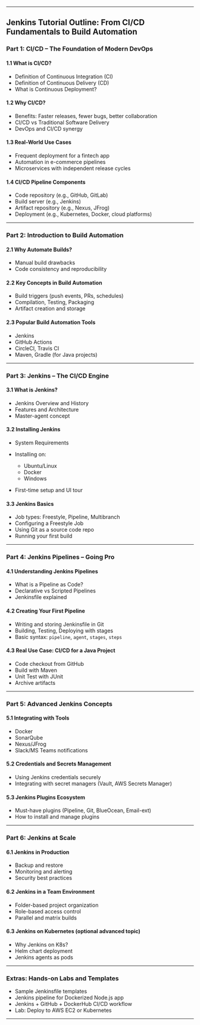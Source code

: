 
---

## Jenkins Tutorial Outline: From CI/CD Fundamentals to Build Automation

### **Part 1: CI/CD – The Foundation of Modern DevOps**

#### 1.1 What is CI/CD?

* Definition of Continuous Integration (CI)
* Definition of Continuous Delivery (CD)
* What is Continuous Deployment?

#### 1.2 Why CI/CD?

* Benefits: Faster releases, fewer bugs, better collaboration
* CI/CD vs Traditional Software Delivery
* DevOps and CI/CD synergy

#### 1.3 Real-World Use Cases

* Frequent deployment for a fintech app
* Automation in e-commerce pipelines
* Microservices with independent release cycles

#### 1.4 CI/CD Pipeline Components

* Code repository (e.g., GitHub, GitLab)
* Build server (e.g., Jenkins)
* Artifact repository (e.g., Nexus, JFrog)
* Deployment (e.g., Kubernetes, Docker, cloud platforms)

---

### **Part 2: Introduction to Build Automation**

#### 2.1 Why Automate Builds?

* Manual build drawbacks
* Code consistency and reproducibility

#### 2.2 Key Concepts in Build Automation

* Build triggers (push events, PRs, schedules)
* Compilation, Testing, Packaging
* Artifact creation and storage

#### 2.3 Popular Build Automation Tools

* Jenkins
* GitHub Actions
* CircleCI, Travis CI
* Maven, Gradle (for Java projects)

---

### **Part 3: Jenkins – The CI/CD Engine**

#### 3.1 What is Jenkins?

* Jenkins Overview and History
* Features and Architecture
* Master-agent concept

#### 3.2 Installing Jenkins

* System Requirements
* Installing on:

  * Ubuntu/Linux
  * Docker
  * Windows
* First-time setup and UI tour

#### 3.3 Jenkins Basics

* Job types: Freestyle, Pipeline, Multibranch
* Configuring a Freestyle Job
* Using Git as a source code repo
* Running your first build

---

### **Part 4: Jenkins Pipelines – Going Pro**

#### 4.1 Understanding Jenkins Pipelines

* What is a Pipeline as Code?
* Declarative vs Scripted Pipelines
* Jenkinsfile explained

#### 4.2 Creating Your First Pipeline

* Writing and storing Jenkinsfile in Git
* Building, Testing, Deploying with stages
* Basic syntax: `pipeline`, `agent`, `stages`, `steps`

#### 4.3 Real Use Case: CI/CD for a Java Project

* Code checkout from GitHub
* Build with Maven
* Unit Test with JUnit
* Archive artifacts

---

### **Part 5: Advanced Jenkins Concepts**

#### 5.1 Integrating with Tools

* Docker
* SonarQube
* Nexus/JFrog
* Slack/MS Teams notifications

#### 5.2 Credentials and Secrets Management

* Using Jenkins credentials securely
* Integrating with secret managers (Vault, AWS Secrets Manager)

#### 5.3 Jenkins Plugins Ecosystem

* Must-have plugins (Pipeline, Git, BlueOcean, Email-ext)
* How to install and manage plugins

---

### **Part 6: Jenkins at Scale**

#### 6.1 Jenkins in Production

* Backup and restore
* Monitoring and alerting
* Security best practices

#### 6.2 Jenkins in a Team Environment

* Folder-based project organization
* Role-based access control
* Parallel and matrix builds

#### 6.3 Jenkins on Kubernetes (optional advanced topic)

* Why Jenkins on K8s?
* Helm chart deployment
* Jenkins agents as pods

---

### **Extras: Hands-on Labs and Templates**

* Sample Jenkinsfile templates
* Jenkins pipeline for Dockerized Node.js app
* Jenkins + GitHub + DockerHub CI/CD workflow
* Lab: Deploy to AWS EC2 or Kubernetes

---

